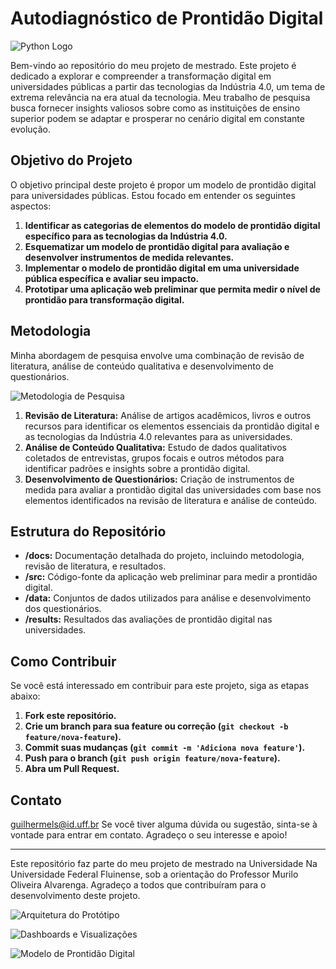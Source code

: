 # Autodiagnóstico de Prontidão Digital

![Python Logo](https://www.python.org/static/community_logos/python-logo-master-v3-TM.png)

Bem-vindo ao repositório do meu projeto de mestrado. Este projeto é dedicado a explorar e compreender a transformação digital em universidades públicas a partir das tecnologias da Indústria 4.0, um tema de extrema relevância na era atual da tecnologia. Meu trabalho de pesquisa busca fornecer insights valiosos sobre como as instituições de ensino superior podem se adaptar e prosperar no cenário digital em constante evolução.

## Objetivo do Projeto

O objetivo principal deste projeto é propor um modelo de prontidão digital para universidades públicas. Estou focado em entender os seguintes aspectos:

1. **Identificar as categorias de elementos do modelo de prontidão digital específico para as tecnologias da Indústria 4.0.**
2. **Esquematizar um modelo de prontidão digital para avaliação e desenvolver instrumentos de medida relevantes.**
3. **Implementar o modelo de prontidão digital em uma universidade pública específica e avaliar seu impacto.**
4. **Prototipar uma aplicação web preliminar que permita medir o nível de prontidão para transformação digital.**

## Metodologia

Minha abordagem de pesquisa envolve uma combinação de revisão de literatura, análise de conteúdo qualitativa e desenvolvimento de questionários. 

![Metodologia de Pesquisa](https://via.placeholder.com/600x300?text=Diagrama+de+Fluxo+da+Metodologia+de+Pesquisa)

1. **Revisão de Literatura:** Análise de artigos acadêmicos, livros e outros recursos para identificar os elementos essenciais da prontidão digital e as tecnologias da Indústria 4.0 relevantes para as universidades.
2. **Análise de Conteúdo Qualitativa:** Estudo de dados qualitativos coletados de entrevistas, grupos focais e outros métodos para identificar padrões e insights sobre a prontidão digital.
3. **Desenvolvimento de Questionários:** Criação de instrumentos de medida para avaliar a prontidão digital das universidades com base nos elementos identificados na revisão de literatura e análise de conteúdo.

## Estrutura do Repositório

- **/docs:** Documentação detalhada do projeto, incluindo metodologia, revisão de literatura, e resultados.
- **/src:** Código-fonte da aplicação web preliminar para medir a prontidão digital.
- **/data:** Conjuntos de dados utilizados para análise e desenvolvimento dos questionários.
- **/results:** Resultados das avaliações de prontidão digital nas universidades.

## Como Contribuir

Se você está interessado em contribuir para este projeto, siga as etapas abaixo:

1. **Fork este repositório.**
2. **Crie um branch para sua feature ou correção (`git checkout -b feature/nova-feature`).**
3. **Commit suas mudanças (`git commit -m 'Adiciona nova feature'`).**
4. **Push para o branch (`git push origin feature/nova-feature`).**
5. **Abra um Pull Request.**


## Contato
guilhermels@id.uff.br
Se você tiver alguma dúvida ou sugestão, sinta-se à vontade para entrar em contato. Agradeço o seu interesse e apoio!

---

Este repositório faz parte do meu projeto de mestrado na Universidade Na Universidade Federal Fluinense, sob a orientação do Professor Murilo Oliveira Alvarenga. Agradeço a todos que contribuíram para o desenvolvimento deste projeto.



![Arquitetura do Protótipo](https://via.placeholder.com/600x300?text=Arquitetura+do+Protótipo+da+Aplicação+Web)

![Dashboards e Visualizações](https://via.placeholder.com/600x300?text=Exemplos+de+Dashboards+e+Visualizações)

![Modelo de Prontidão Digital](https://via.placeholder.com/600x300?text=Diagrama+do+Modelo+de+Prontidão+Digital)



